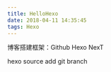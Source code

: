 ```yaml
---
title: HelloHexo
date: 2018-04-11 14:35:45
tags: Hexo
---
```

博客搭建框架：Github Hexo NexT

hexo source add git branch